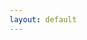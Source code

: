 ```yaml
---
layout: default
---
```


<div class="crossfade">
  <figure></figure>
  <figure></figure>
  <figure></figure>
  <figure></figure>
  <figure></figure>
</div>
